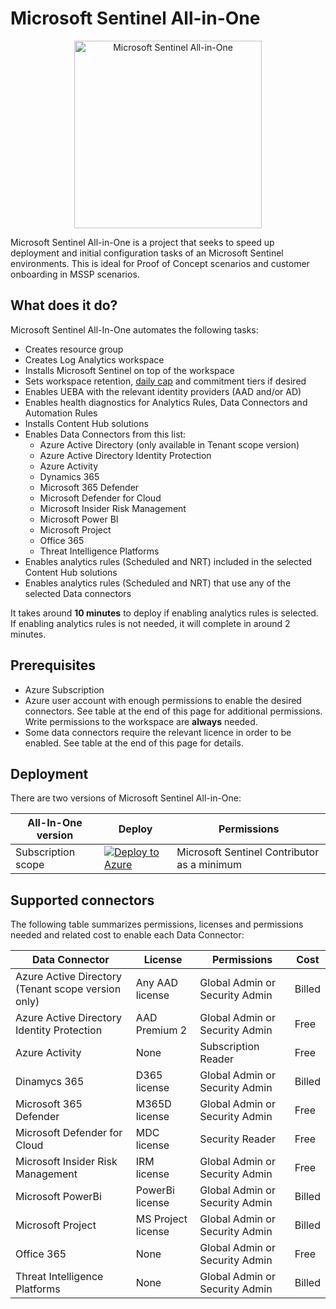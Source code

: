 # Microsoft Sentinel All-in-One

<p style="text-align:center;"><img src="SubscriptionLevel/Media/Sentinel All-in-One logo.jpg" alt="Microsoft Sentinel All-in-One" width="300" />

Microsoft Sentinel All-in-One is a project that seeks to speed up deployment and initial configuration tasks of an Microsoft Sentinel environments. This is ideal for Proof of Concept scenarios and customer onboarding in MSSP scenarios.

## What does it do?

Microsoft Sentinel All-In-One automates the following tasks:

- Creates resource group
- Creates Log Analytics workspace 
- Installs Microsoft Sentinel on top of the workspace
- Sets workspace retention, [daily cap](https://learn.microsoft.com/en-us/azure/azure-monitor/logs/daily-cap) and commitment tiers if desired
- Enables UEBA with the relevant identity providers (AAD and/or AD)
- Enables health diagnostics for Analytics Rules, Data Connectors and Automation Rules
- Installs Content Hub solutions 
- Enables Data Connectors from this list: 
    + Azure Active Directory (only available in Tenant scope version)
    + Azure Active Directory Identity Protection
    + Azure Activity
    + Dynamics 365
    + Microsoft 365 Defender
    + Microsoft Defender for Cloud
    + Microsoft Insider Risk Management
    + Microsoft Power BI
    + Microsoft Project
    + Office 365
    + Threat Intelligence Platforms
- Enables analytics rules (Scheduled and NRT) included in the selected Content Hub solutions
- Enables analytics rules (Scheduled and NRT) that use any of the selected Data connectors  

It takes around **10 minutes** to deploy if enabling analytics rules is selected. If enabling analytics rules is not needed, it will complete in around 2 minutes.

## Prerequisites

- Azure Subscription
- Azure user account with enough permissions to enable the desired connectors. See table at the end of this page for additional permissions. Write permissions to the workspace are **always** needed.
- Some data connectors require the relevant licence in order to be enabled. See table at the end of this page for details.

## Deployment

There are two versions of Microsoft Sentinel All-in-One:

| All-In-One version                                 | Deploy       | Permissions |
| -------------------------------------------------- | ------------ | -------- |
| Subscription scope                                 | [![Deploy to Azure](https://aka.ms/deploytoazurebutton)](https://portal.azure.com/#create/Microsoft.Template/uri/https%3A%2F%2Fraw.githubusercontent.com%2Fjaviersoriano%2Fsentinel-all-in-one%2Fmaster%2FSentinel-All-In-One%2FSubscriptionLevel%2Fazuredeploy.json/createUIDefinitionUri/https%3A%2F%2Fraw.githubusercontent.com%2Fjaviersoriano%2Fsentinel-all-in-one%2Fmaster%2FSentinel-All-In-One%2FSubscriptionLevel%2FcreateUiDefinition.json)   | Microsoft Sentinel Contributor as a minimum |


## Supported connectors

The following table summarizes permissions, licenses and permissions needed and related cost to enable each Data Connector:

| Data Connector                                 | License         |  Permissions                    | Cost      |
| ---------------------------------------------- | --------------- |---------------------------------|-----------|
| Azure Active Directory (Tenant scope version only) | Any AAD license | Global Admin or Security Admin  | Billed    |
| Azure Active Directory Identity Protection  | AAD Premium 2   | Global Admin or Security Admin  | Free      |
| Azure Activity                                 | None            | Subscription Reader             | Free      |
| Dinamycs 365                                   | D365 license    | Global Admin or Security Admin  | Billed    |
| Microsoft 365 Defender                         | M365D license   | Global Admin or Security Admin  | Free      |
| Microsoft Defender for Cloud                   | MDC license     | Security Reader                 | Free      |
| Microsoft Insider Risk Management              | IRM license     | Global Admin or Security Admin  | Free      |
| Microsoft PowerBi                              | PowerBi license | Global Admin or Security Admin  | Billed    |
| Microsoft Project                              | MS Project license | Global Admin or Security Admin | Billed  |
| Office 365                                     | None            | Global Admin or Security Admin  | Free      |
| Threat Intelligence Platforms                  | None            | Global Admin or Security Admin  | Billed    |

